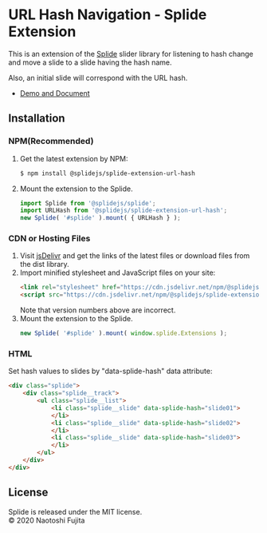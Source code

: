 # URL Hash Navigation - Splide Extension
This is an extension of the [Splide](https://github.com/Splidejs/splide) slider library for listening to hash change and move a slide to a slide having the hash name.

Also, an initial slide will correspond with the URL hash.

* [Demo and Document](https://splidejs.com/url-hash-navigation/)

## Installation
### NPM(Recommended)
1. Get the latest extension by NPM:
    ```bash
    $ npm install @splidejs/splide-extension-url-hash
    ```
1. Mount the extension to the Splide.
    ```javascript
    import Splide from '@splidejs/splide';
    import URLHash from '@splidejs/splide-extension-url-hash';
    new Splide( '#splide' ).mount( { URLHash } );
    ```
    
### CDN or Hosting Files
1. Visit [jsDelivr](https://www.jsdelivr.com/package/npm/@splidejs/splide-extension-url-hash) and get the links of the latest files or download files from the dist library.
1. Import minified stylesheet and JavaScript files on your site:
    ```html
    <link rel="stylesheet" href="https://cdn.jsdelivr.net/npm/@splidejs/splide-extension-url-hash@0.0.2/dist/css/splide-extension-url-hash.min.css">
    <script src="https://cdn.jsdelivr.net/npm/@splidejs/splide-extension-url-hash@0.0.2/dist/js/splide-extension-url-hash.min.js">
    ```
    Note that version numbers above are incorrect.
1. Mount the extension to the Splide.
    ```javascript
    new Splide( '#splide' ).mount( window.splide.Extensions );
    ```

### HTML
Set hash values to slides by "data-splide-hash" data attribute:
```html
<div class="splide">
    <div class="splide__track">
        <ul class="splide__list">
            <li class="splide__slide" data-splide-hash="slide01">
            </li>
            <li class="splide__slide" data-splide-hash="slide02">
            </li>
            <li class="splide__slide" data-splide-hash="slide03">
            </li>
        </ul>
    </div>
</div>
```

## License
Splide is released under the MIT license.  
© 2020 Naotoshi Fujita

